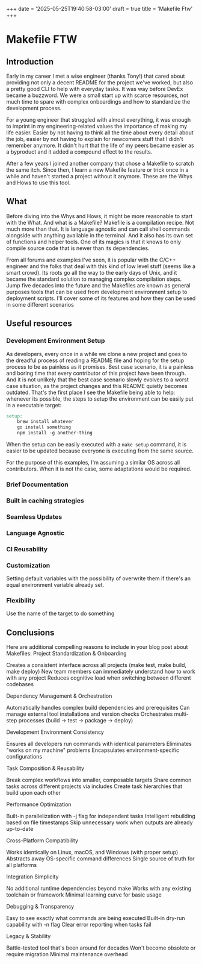 +++
date = '2025-05-25T19:40:58-03:00'
draft = true
title = 'Makefile Ftw'
+++

# Makefile FTW

## Introduction

Early in my career I met a wise engineer (thanks Tony!) that cared about providing not only a decent README for the project we've worked, 
but also a pretty good CLI to help with everyday tasks. 
It was way before DevEx became a buzzword. We were a small start up with scarce resources, 
not much time to spare with complex onboardings and how to standardize the development process. 

For a young engineer that struggled with almost everything, 
it was enough to imprint in my engineering-related values the importance of making my life easier.
Easier by not having to think all the time about every detail about the job, easier by not having to explain for newcomers stuff that I didn't remember anymore. 
It didn't hurt that the life of my peers became easier as a byproduct and it added a compound effect to the results.

After a few years I joined another company that chose a Makefile to scratch the same itch. 
Since then, I learn a new Makefile feature or trick once in a while and haven't started a project without it anymore.
These are the Whys and Hows to use this tool. 

## What

Before diving into the Whys and Hows, it might be more reasonable to start with the What. 
And what is a Makefile?
Makefile is a compilation recipe. Not much more than that. 
It is language agnostic and can call shell commands alongside with anything available in the terminal.
And it also has its own set of functions and helper tools.
One of its magics is that it knows to only compile source code that is newer than its dependencies. 
 
From all forums and examples I've seen,
it is popular with the C/C++ engineer and the folks that deal with this kind of low level stuff
(seems like a smart crowd). 
Its roots go all the way to the early days of Unix, and it became the standard solution to managing complex compilation steps.
Jump five decades into the future and the Makefiles are known as general purposes tools that can be used from development environment setup to deployment scripts.
I'll cover some of its features and how they can be used in some different scenarios


## Useful resources

### Development Environment Setup

As developers, 
every once in a while we clone a new project and goes to the dreadful process of reading a README file and hoping for the setup process to be as painless as it promises. 
Best case scenario, it is a painless and boring time that every contributor of this project have been through. 
And it is not unlikely that the best case scenario slowly evolves to a worst case situation, as the project changes and this README quietly becomes outdated. 
That's the first place I see the Makefile being able to help: whenever its possible, the steps to setup the environment can be easily put in a executable target:

```Makefile
setup:
    brew install whatever
    go install something
    npm install -g another-thing
```

When the setup can be easily executed with a `make setup` command, 
it is easier to be updated because everyone is executing from the same source.  

For the purpose of this examples, I'm assuming a similar OS across all contributors. 
When it is not the case, some adaptations would be required. 

### Brief Documentation

### Built in caching strategies 

### Seamless Updates

### Language Agnostic

### CI Reusability

### Customization

Setting default variables with the possibility of overwrite them if there's an equal environment variable already set.

### Flexibility

Use the name of the target to do something

## Conclusions


Here are additional compelling reasons to include in your blog post about Makefiles:
Project Standardization & Onboarding

Creates a consistent interface across all projects (make test, make build, make deploy)
New team members can immediately understand how to work with any project
Reduces cognitive load when switching between different codebases

Dependency Management & Orchestration

Automatically handles complex build dependencies and prerequisites
Can manage external tool installations and version checks
Orchestrates multi-step processes (build → test → package → deploy)

Development Environment Consistency

Ensures all developers run commands with identical parameters
Eliminates "works on my machine" problems
Encapsulates environment-specific configurations

Task Composition & Reusability

Break complex workflows into smaller, composable targets
Share common tasks across different projects via includes
Create task hierarchies that build upon each other

Performance Optimization

Built-in parallelization with -j flag for independent tasks
Intelligent rebuilding based on file timestamps
Skip unnecessary work when outputs are already up-to-date

Cross-Platform Compatibility

Works identically on Linux, macOS, and Windows (with proper setup)
Abstracts away OS-specific command differences
Single source of truth for all platforms

Integration Simplicity

No additional runtime dependencies beyond make
Works with any existing toolchain or framework
Minimal learning curve for basic usage

Debugging & Transparency

Easy to see exactly what commands are being executed
Built-in dry-run capability with -n flag
Clear error reporting when tasks fail

Legacy & Stability

Battle-tested tool that's been around for decades
Won't become obsolete or require migration
Minimal maintenance overhead
